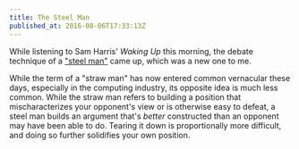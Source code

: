 ```yaml
---
title: The Steel Man
published_at: 2016-08-06T17:33:13Z
---
```


While listening to Sam Harris' _Waking Up_ this morning, the debate technique
of a ["steel man"][steel-man] came up, which was a new one to me.

While the term of a "straw man" has now entered common vernacular these days,
especially in the computing industry, its opposite idea is much less common.
While the straw man refers to building a position that mischaracterizes your
opponent's view or is otherwise easy to defeat, a steel man builds an argument
that's _better_ constructed than an opponent may have been able to do. Tearing
it down is proportionally more difficult, and doing so further solidifies your
own position.

[steel-man]: https://wiki.lesswrong.com/wiki/Steel_man
